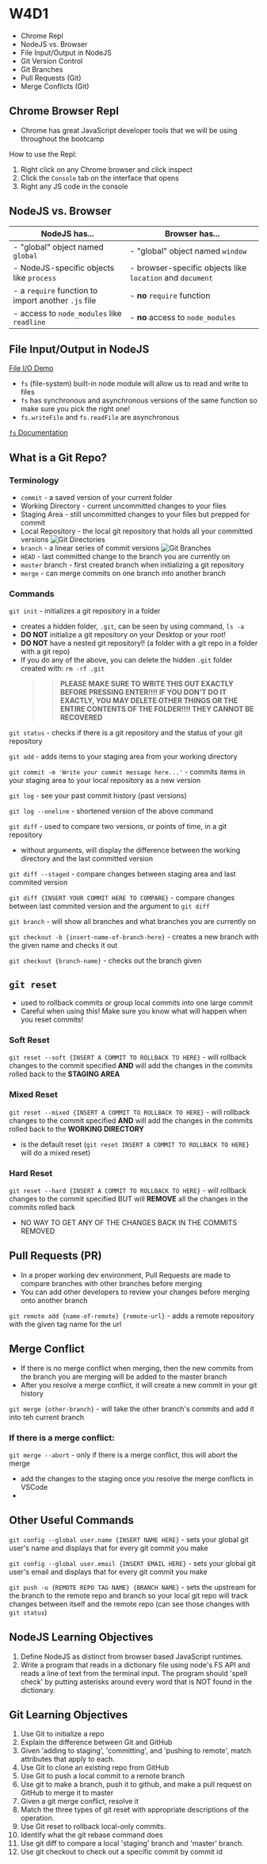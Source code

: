 # W4D1

- Chrome Repl
- NodeJS vs. Browser
- File Input/Output in NodeJS
- Git Version Control
- Git Branches
- Pull Requests (Git)
- Merge Conflicts (Git)

## Chrome Browser Repl

- Chrome has great JavaScript developer tools that we will be using throughout the bootcamp

How to use the Repl:
1. Right click on any Chrome browser and click inspect
2. Click the `Console` tab on the interface that opens
3. Right any JS code in the console

## NodeJS vs. Browser

|                   NodeJS has...                   |                      Browser has...                     |
|                    ---------                      |                        ---------                        |
|- "global" object named `global`                   |- "global" object named `window`                         |
|- NodeJS-specific objects like `process`           |- browser-specific objects like `location` and `document`|
|- a `require` function to import another `.js` file|- **no** `require` function                              |
|- access to `node_modules` like `readline`         |- **no** access to `node_modules`                        |

## File Input/Output in NodeJS

[File I/O Demo]

- `fs` (file-system) built-in node module will allow us to read and write to files
- `fs` has synchronous and asynchronous versions of the same function so make sure you pick the right one!
- `fs.writeFile` and `fs.readFile` are asynchronous

[`fs` Documentation]

## What is a Git Repo?

### Terminology

- `commit` - a saved version of your current folder
- Working Directory - current uncommitted changes to your files
- Staging Area - still uncommitted changes to your files but prepped for commit
- Local Repository - the local git repository that holds all your committed versions
  ![Git Directories]
- `branch` - a linear series of commit versions
  ![Git Branches]
- `HEAD` - last committed change to the branch you are currently on
- `master` branch - first created branch when initializing a git repository
- `merge` - can merge commits on one branch into another branch

### Commands

`git init` - initializes a git repository in a folder
  - creates a hidden folder, `.git`, can be seen by using command, `ls -a`
  - **DO NOT** initialize a git repository on your Desktop or your root!
  - **DO NOT** have a nested git repository!! (a folder with a git repo in a folder with a git repo)
  - If you do any of the above, you can delete the hidden `.git` folder created with: `rm -rf .git` 
    >> **PLEASE MAKE SURE TO WRITE THIS OUT EXACTLY BEFORE PRESSING ENTER!!!! IF YOU DON'T DO IT EXACTLY, YOU MAY DELETE OTHER THINGS OR THE ENTIRE CONTENTS OF THE FOLDER!!!! THEY CANNOT BE RECOVERED**

`git status` - checks if there is a git repository and the status of your git repository

`git add` - adds items to your staging area from your working directory

`git commit -m 'Write your commit message here...'` - commits items in your staging area to your local repository as a new version

`git log` - see your past commit history (past versions)

`git log --oneline` - shortened version of the above command

`git diff` - used to compare two versions, or points of time, in a git repository
  - without arguments, will display the difference between the working directory and the last committed version

`git diff --staged` - compare changes between staging area and last commited version

`git diff {INSERT YOUR COMMIT HERE TO COMPARE}` - compare changes between last commited version and the argument to `git diff`

`git branch` - will show all branches and what branches you are currently on

`git checkout -b {insert-name-of-branch-here}` - creates a new branch with the given name and checks it out

`git checkout {branch-name}` - checks out the branch given

## `git reset`

- used to rollback commits or group local commits into one large commit
- Careful when using this! Make sure you know what will happen when you reset commits!

### Soft Reset

`git reset --soft {INSERT A COMMIT TO ROLLBACK TO HERE}` - will rollback changes to the commit specified **AND** will add the changes in the commits rolled back to the **STAGING AREA**

### Mixed Reset

`git reset --mixed {INSERT A COMMIT TO ROLLBACK TO HERE}` - will rollback changes to the commit specified **AND** will add the changes in the commits rolled back to the **WORKING DIRECTORY**
- is the default reset (`git reset INSERT A COMMIT TO ROLLBACK TO HERE}` will do a mixed reset)

### Hard Reset

`git reset --hard {INSERT A COMMIT TO ROLLBACK TO HERE}` - will rollback changes to the commit specified BUT will **REMOVE** all the changes in the commits rolled back
- NO WAY TO GET ANY OF THE CHANGES BACK IN THE COMMITS REMOVED

## Pull Requests (PR)

- In a proper working dev environment, Pull Requests are made to compare branches with other branches before merging
- You can add other developers to review your changes before merging onto another branch

`git remote add {name-of-remote} {remote-url}` - adds a remote repository with the given tag name for the url

## Merge Conflict

- If there is no merge conflict when merging, then the new commits from the branch you are merging will be added to the master branch
- After you resolve a merge conflict, it will create a new commit in your git history

`git merge {other-branch}` - will take the other branch's commits and add it into teh current branch

### If there is a merge conflict:

`git merge --abort` - only if there is a merge conflict, this will abort the merge

- add the changes to the staging once you resolve the merge conflicts in VSCode
- 

## Other Useful Commands

`git config --global user.name {INSERT NAME HERE}` - sets your global git user's name and displays that for every git commit you make

`git config --global user.email {INSERT EMAIL HERE}` - sets your global git user's email and displays that for every git commit you make

`git push -u {REMOTE REPO TAG NAME} {BRANCH NAME}` - sets the upstream for the branch to the remote repo and branch so your local git repo will track changes between itself and the remote repo (can see those changes with `git status`)

## NodeJS Learning Objectives
1. Define NodeJS as distinct from browser based JavaScript runtimes.
2. Write a program that reads in a dictionary file using node's FS API and reads a line of text from the terminal input. The program should 'spell check' by putting asterisks around every word that is NOT found in the dictionary.

## Git Learning Objectives
1. Use Git to initialize a repo
2. Explain the difference between Git and GitHub
3. Given 'adding to staging', 'committing', and 'pushing to remote', match attributes that apply to each.
4. Use Git to clone an existing repo from GitHub
5. Use Git to push a local commit to a remote branch
6. Use git to make a branch, push it to github, and make a pull request on GitHub to merge it to master
7. Given a git merge conflict, resolve it
8. Match the three types of git reset with appropriate descriptions of the operation.
9. Use Git reset to rollback local-only commits.
10. Identify what the git rebase command does
11. Use git diff to compare a local 'staging' branch and 'master' branch.
12. Use git checkout to check out a specific commit by commit id

[File I/O Demo]: ./file_io.js
[`fs` Documentation]: https://nodejs.org/api/fs.html
[Git Directories]: ./git_directories.png
[Git Branches]: ./git_branches.png